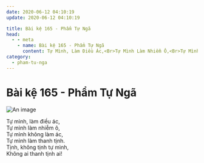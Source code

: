 ```yaml
---
date: 2020-06-12 04:10:19
update: 2020-06-12 04:10:19

title: Bài kệ 165 - Phẩm Tự Ngã
head:
  - - meta
    - name: Bài kệ 165 - Phẩm Tự Ngã
      content: Tự Mình, Làm Điều Ác,<Br>Tự Mình Làm Nhiễm Ô,<Br>Tự Mình Không Làm Ác,<Br>Tự Mình Làm Thanh Tịnh.<Br>Tịnh, Không Tịnh Tự Mình,<Br>Không Ai Thanh Tịnh Ai!<Br>
category:
  - pham-tu-nga
---
```


# Bài kệ 165 - Phẩm Tự Ngã

![An image](/img/pham-tu-nga/pham-tu-nga-165.jpg)

Tự mình, làm điều ác,<br>Tự mình làm nhiễm ô,<br>Tự mình không làm ác,<br>Tự mình làm thanh tịnh.<br>Tịnh, không tịnh tự mình,<br>Không ai thanh tịnh ai!<br>
